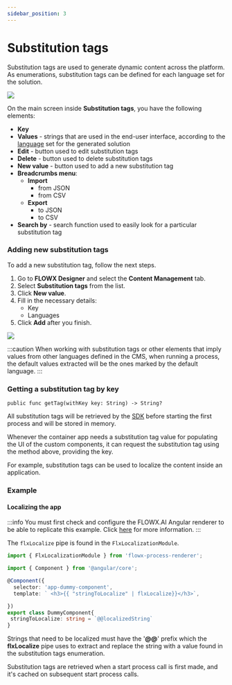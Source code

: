 ```yaml
---
sidebar_position: 3
---
```


# Substitution tags

Substitution tags are used to generate dynamic content across the platform. As enumerations, substitution tags can be defined for each language set for the solution.

![](https://s3.eu-west-1.amazonaws.com/docx.flowx.ai/3.1/substitution_tags.png)

On the main screen inside **Substitution tags**, you have the following elements:

* **Key**
* **Values** - strings that are used in the end-user interface, according to the [language](languages) set for the generated solution
* **Edit** - button used to edit substitution tags
* **Delete** - button used to delete substitution tags
* **New value** - button used to add a new substitution tag
* **Breadcrumbs menu**:
  * **Import**
    * from JSON
    * from CSV
  * **Export**
    * to JSON
    * to CSV
* **Search by** - search function used to easily look for a particular substitution tag

### Adding new substitution tags

To add a new substitution tag, follow the next steps.

1. Go to **FLOWX Designer** and select the **Content Management** tab.
2. Select **Substitution tags** from the list.
3. Click **New value**.
4. Fill in the necessary details:
   * Key
   * Languages
5. Click **Add** after you finish.

![](https://s3.eu-west-1.amazonaws.com/docx.flowx.ai/3.1/add_new_substitution.png)

:::caution
When working with substitution tags or other elements that imply values from other languages defined in the CMS, when running a process, the default values extracted will be the ones marked by the default language.
:::

### Getting a substitution tag by key

```
public func getTag(withKey key: String) -> String?
```

All substitution tags will be retrieved by the [SDK](../../renderer-sdks/angular-renderer.md) before starting the first process and will be stored in memory.

Whenever the container app needs a substitution tag value for populating the UI of the custom components, it can request the substitution tag using the method above, providing the key.

For example, substitution tags can be used to localize the content inside an application.

### Example

#### Localizing the app

:::info
You must first check and configure the FLOWX.AI Angular renderer to be able to replicate this example. Click [here](../../renderer-sdks/angular-renderer.md#using-the-angular-renderer) for more information.
:::

The `flxLocalize` pipe is found in the `FlxLocalizationModule`.

```typescript
import { FlxLocalizationModule } from 'flowx-process-renderer';
```

```typescript
import { Component } from '@angular/core';

@Component({
  selector: 'app-dummy-component',
  template: ` <h3>{{ "stringToLocalize" | flxLocalize}}</h3>`,

})
export class DummyComponent{
 stringToLocalize: string = `@@localizedString`
}
```

Strings that need to be localized must have the '**@@**' prefix which the **flxLocalize** pipe uses to extract and replace the string with a value found in the substitution tags enumeration.

Substitution tags are retrieved when a start process call is first made, and it's cached on subsequent start process calls.